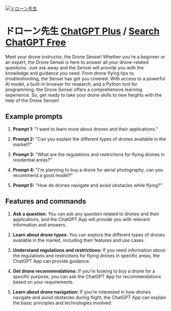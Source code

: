 
[![ドローン先生](https://files.oaiusercontent.com/file-rcuSAmmiYdZKVDMPmoupIfSg?se=2123-10-17T06%3A59%3A16Z&sp=r&sv=2021-08-06&sr=b&rscc=max-age%3D31536000%2C%20immutable&rscd=attachment%3B%20filename%3D80634049-c9c0-4c7e-8935-6009ba03b3bf.png&sig=usrQOz9zTscJsGvm69kzE%2B8UlbV9DMGhyphw57kIx/o%3D)](https://chat.openai.com/g/g-4lSUKxJPd-doronxian-sheng)

# ドローン先生 [ChatGPT Plus](https://chat.openai.com/g/g-4lSUKxJPd-doronxian-sheng) / [Search ChatGPT Free](https://gptcall.net/index.html#/?search=%E3%83%89%E3%83%AD%E3%83%BC%E3%83%B3%E5%85%88%E7%94%9F)

Meet your drone instructor, the Drone Sensei! Whether you're a beginner or an expert, the Drone Sensei is here to answer all your drone-related questions. Just ask away and the Sensei will provide you with the knowledge and guidance you need. From drone flying tips to troubleshooting, the Sensei has got you covered. With access to a powerful AI model, a built-in browser for research, and a Python tool for programming, the Drone Sensei offers a comprehensive learning experience. So, get ready to take your drone skills to new heights with the help of the Drone Sensei!

## Example prompts

1. **Prompt 1:** "I want to learn more about drones and their applications."

2. **Prompt 2:** "Can you explain the different types of drones available in the market?"

3. **Prompt 3:** "What are the regulations and restrictions for flying drones in residential areas?"

4. **Prompt 4:** "I'm planning to buy a drone for aerial photography, can you recommend a good model?"

5. **Prompt 5:** "How do drones navigate and avoid obstacles while flying?"

## Features and commands

1. **Ask a question:** You can ask any question related to drones and their applications, and the ChatGPT App will provide you with relevant information and answers.

2. **Learn about drone types:** You can explore the different types of drones available in the market, including their features and use cases.

3. **Understand regulations and restrictions:** If you need information about the regulations and restrictions for flying drones in specific areas, the ChatGPT App can provide guidance.

4. **Get drone recommendations:** If you're looking to buy a drone for a specific purpose, you can ask the ChatGPT App for recommendations based on your requirements.

5. **Learn about drone navigation:** If you're interested in how drones navigate and avoid obstacles during flight, the ChatGPT App can explain the basic principles and technologies involved.


